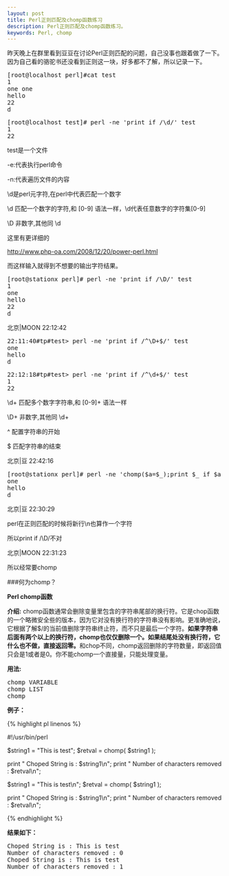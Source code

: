 ```yaml
---
layout: post
title: Perl正则匹配及chomp函数练习
description: Perl正则匹配及chomp函数练习。
keywords: Perl, chomp
---
```

昨天晚上在群里看到豆豆在讨论Perl正则匹配的问题，自己没事也跟着做了一下。因为自己看的骆驼书还没看到正则这一块，好多都不了解，所以记录一下。

<pre class="html" name="colorcode">
[root@localhost perl]#cat test
1
one one
hello
22
d
</pre>

<pre class="html" name="colorcode">
[root@localhost test]# perl -ne 'print if /\d/' test
1
22
</pre>

test是一个文件

-e:代表执行perl命令

-n:代表遍历文件的内容

\d是perl元字符,在perl中代表匹配一个数字

\d	匹配一个数字的字符,和 [0-9] 语法一样，\d代表任意数字的字符集[0-9]

\D	非数字,其他同 \d

这里有更详细的

http://www.php-oa.com/2008/12/20/power-perl.html

而这样输入就得到不想要的输出字符结果。
<pre class="html" name="colorcode">
[root@stationx perl]# perl -ne 'print if /\D/' test
1
one
hello
22
d
</pre>

北京|MOON  22:12:42
<pre class="html" name="colorcode">
22:11:40#tp#test> perl -ne 'print if /^\D+$/' test
one
hello
d
</pre>
<pre class="html" name="colorcode">
22:12:18#tp#test> perl -ne 'print if /^\d+$/' test
1
22
</pre>


\d+	匹配多个数字字符串,和 [0-9]+ 语法一样

\D+	非数字,其他同 \d+

^    配置字符串的开始

$    匹配字符串的结束


北京|豆  22:42:16
<pre class="html" name="colorcode">
[root@stationx perl]# perl -ne 'chomp($a=$_);print $_ if $a =~ /\D/' test
one
hello
d
</pre>

北京|豆  22:30:29

perl在正则匹配的时候将新行\n也算作一个字符

所以print if /\D/不对

北京|MOON  22:31:23

所以经常要chomp

###何为chomp？

<strong>Perl chomp函数</strong>

<strong>介绍:</strong>
chomp函数通常会删除变量里包含的字符串尾部的换行符。它是chop函数的一个略微安全些的版本，因为它对没有换行符的字符串没有影响。更准确地说，它根据了解$/的当前值删除字符串终止符，而不只是最后一个字符。<strong>如果字符串后面有两个以上的换行符，chomp也仅仅删除一个。如果结尾处没有换行符，它什么也不做，直接返回零。</strong>和chop不同，chomp返回删除的字符数量，即返回值只会是1或者是0。你不能chomp一个直接量，只能处理变量。

<strong>用法:</strong>
<pre class="html" name="colorcode">
chomp VARIABLE
chomp LIST
chomp
</pre>

<strong>例子：</strong>

{% highlight pl linenos %}

#!/usr/bin/perl

$string1 = "This is test";
$retval  = chomp( $string1 );

print " Choped String is : $string1\n";
print " Number of characters removed : $retval\n";

$string1 = "This is test\n";
$retval  = chomp( $string1 );

print " Choped String is : $string1\n";
print " Number of characters removed : $retval\n";

{% endhighlight %}

<strong>结果如下：</strong>
<pre class="html" name="colorcode">
Choped String is : This is test
Number of characters removed : 0
Choped String is : This is test
Number of characters removed : 1
</pre>

